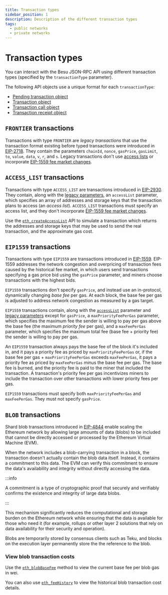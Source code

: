 ```yaml
---
title: Transaction types
sidebar_position: 1
description: Description of the different transaction types
tags:
  - public networks
  - private networks
---
```


# Transaction types

You can interact with the Besu JSON-RPC API using different transaction types (specified by the `transactionType` parameter).

The following API objects use a unique format for each `transactionType`:

- [Pending transaction object](../../reference/api/objects.md#pending-transaction-object)
- [Transaction object](../../reference/api/objects.md#transaction-object)
- [Transaction call object](../../reference/api/objects.md#transaction-call-object)
- [Transaction receipt object](../../reference/api/objects.md#transaction-receipt-object)

## `FRONTIER` transactions

Transactions with type `FRONTIER` are _legacy transactions_ that use the transaction format existing before typed transactions were introduced in [EIP-2718](https://eips.ethereum.org/EIPS/eip-2718). They contain the parameters `chainId`, `nonce`, `gasPrice`, `gasLimit`, `to`, `value`, `data`, `v`, `r`, and `s`. Legacy transactions don't use [access lists](#access_list-transactions) or incorporate [EIP-1559 fee market changes](#eip1559-transactions).

## `ACCESS_LIST` transactions

Transactions with type `ACCESS_LIST` are transactions introduced in [EIP-2930](https://eips.ethereum.org/EIPS/eip-2930). They contain, along with the [legacy parameters](#frontier-transactions), an `accessList` parameter, which specifies an array of addresses and storage keys that the transaction plans to access (an _access list_). `ACCESS_LIST` transactions must specify an access list, and they don't incorporate [EIP-1559 fee market changes](#eip1559-transactions).

Use the [`eth_createAccessList`](../../reference/api/index.md#eth_createaccesslist) API to simulate a transaction which returns the addresses and storage keys that may be used to send the real transaction, and the approximate gas cost.

## `EIP1559` transactions

Transactions with type `EIP1559` are transactions introduced in [EIP-1559](https://github.com/ethereum/EIPs/blob/master/EIPS/eip-1559.md). EIP-1559 addresses the network congestion and overpricing of transaction fees caused by the historical fee market, in which users send transactions specifying a gas price bid using the `gasPrice` parameter, and miners choose transactions with the highest bids.

`EIP1559` transactions don't specify `gasPrice`, and instead use an in-protocol, dynamically changing _base fee_ per gas. At each block, the base fee per gas is adjusted to address network congestion as measured by a gas target.

`EIP1559` transactions contain, along with the [`accessList`](#access_list-transactions) parameter and [legacy parameters](#frontier-transactions) except for `gasPrice`, a `maxPriorityFeePerGas` parameter, which specifies the maximum fee the sender is willing to pay per gas above the base fee (the maximum _priority fee_ per gas), and a `maxFeePerGas` parameter, which specifies the maximum total fee (base fee + priority fee) the sender is willing to pay per gas.

An `EIP1559` transaction always pays the base fee of the block it's included in, and it pays a priority fee as priced by `maxPriorityFeePerGas` or, if the base fee per gas + `maxPriorityFeePerGas` exceeds `maxFeePerGas`, it pays a priority fee as priced by `maxFeePerGas` minus the base fee per gas. The base fee is burned, and the priority fee is paid to the miner that included the transaction. A transaction's priority fee per gas incentivizes miners to include the transaction over other transactions with lower priority fees per gas.

`EIP1559` transactions must specify both `maxPriorityFeePerGas` and `maxFeePerGas`. They must not specify `gasPrice`.

## `BLOB` transactions

Shard blob transactions introduced in [EIP-4844](https://eips.ethereum.org/EIPS/eip-4844) enable scaling the
Ethereum network by allowing large amounts of data (blobs) to be included that cannot be directly accessed or
processed by the Ethereum Virtual Machine (EVM).

When the network includes a blob-carrying transaction in a block, the transaction doesn't actually contain
the blob data itself. Instead, it contains a commitment to this data. The EVM can verify this commitment to
ensure the data's availability and integrity without directly accessing the data.

:::info

A commitment is a type of cryptographic proof that securely and verifiably confirms the existence and integrity
of large data blobs.

:::

This mechanism significantly reduces the computational and storage burden on the Ethereum network while ensuring
that the data is available for those who need it (for example, rollups or other layer 2 solutions that rely on data 
availability for their security and operation).

Blobs are temporarily stored by consensus clients such as Teku, and blocks on the execution layer permanently store
the the reference to the blob.

### View blob transaction costs

Use the [`eth_blobBaseFee`](../../reference/api/index.md#eth_blobbasefee) method to view the current base
fee per blob gas in wei.

You can also use [`eth_feeHistory`](../../reference/api/index.md#eth_feehistory) to view the historical
blob transaction cost details.